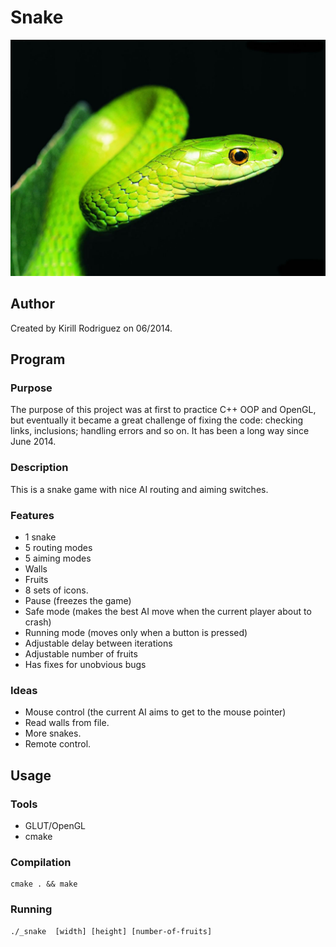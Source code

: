 # Snake

![Green snake](./_Icon.jpg)

## Author

Created by Kirill Rodriguez on 06/2014.

## Program

### Purpose

The purpose of this project was at first to practice C++ OOP and OpenGL, but eventually it became a great challenge of fixing the code: checking links, inclusions; handling errors and so on. It has been a long way since June 2014.

### Description

This is a snake game with nice AI routing and aiming switches.

### Features

* 1 snake
* 5 routing modes
* 5 aiming modes
* Walls
* Fruits
* 8 sets of icons.
* Pause (freezes the game)
* Safe mode (makes the best AI move when the current player about to crash)
* Running mode (moves only when a button is pressed)
* Adjustable delay between iterations
* Adjustable number of fruits
* Has fixes for unobvious bugs

### Ideas

* Mouse control (the current AI aims to get to the mouse pointer)
* Read walls from file.
* More snakes.
* Remote control.

## Usage

### Tools

* GLUT/OpenGL
* cmake

### Compilation

	cmake . && make

### Running

	./_snake  [width] [height] [number-of-fruits]